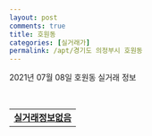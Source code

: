 ```yaml
---
layout: post
comments: true
title: 호원동
categories: [실거래가]
permalink: /apt/경기도 의정부시 호원동
---
```


2021년 07월 08일 호원동 실거래 정보

<script type="text/javascript">
  google.charts.load('current', {'packages':['corechart']});
  google.charts.setOnLoadCallback(drawChart);

  function drawChart() {
    var data = google.visualization.arrayToDataTable([['거래일', '매매', '전월세', '전매'], ['20-07', 136, 115, 0], ['20-08', 111, 103, 0], ['20-09', 88, 75, 0], ['20-10', 87, 76, 0], ['20-11', 118, 62, 0], ['20-12', 113, 79, 0], ['21-01', 120, 69, 0], ['21-02', 78, 72, 0], ['21-03', 83, 82, 0], ['21-04', 57, 63, 0], ['21-05', 81, 58, 0], ['21-06', 48, 60, 0], ['21-07', 0, 3, 0]]);

    var options = {
      title: '최근 1년간 유형별 거래량 추이',
      legend: { position: 'bottom' }
    };

    var chart = new google.visualization.LineChart(document.getElementById('columnchart_material'));
    chart.draw(data, (options));년간 
  }
</script>

<div id="columnchart_material" style="width: 95%; margin-left: -35px; display: block"></div>
<br>
<table>
  <tr>
    <td colspan="4" style="font-weight: bold;"><a href="https://search.naver.com/search.naver?query=호원동 실거래정보없음">실거래정보없음</a></td>
  </tr>
    
</table>
    